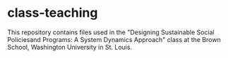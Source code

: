 # class-teaching

This repository contains files used in the "Designing Sustainable Social Policiesand Programs: A System Dynamics Approach" class at the Brown School, Washington
University in St. Louis.
